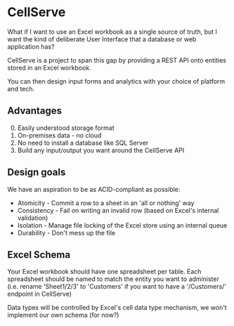 # CellServe

What if I want to use an Excel workbook as a single source of truth, but I want the kind of deliberate User Interface that a database or web application has?

CellServe is a project to span this gap by providing a REST API onto entities stored in an Excel workbook.

You can then design input forms and analytics with your choice of platform and tech.

## Advantages

 0. Easily understood storage format
 0. On-premises data - no cloud
 0. No need to install a database like SQL Server
 0. Build any input/output you want around the CellServe API
 
## Design goals

We have an aspiration to be as ACID-compliant as possible:

 + Atomicity - Commit a row to a sheet in an 'all or nothing' way
 + Consistency - Fail on writing an invalid row (based on Excel's internal validation)
 + Isolation - Manage file locking of the Excel store using an internal queue
 + Durability - Don't mess up the file
 
## Excel Schema

Your Excel workbook should have one spreadsheet per table. Each spreadsheet should be named to match the entity you want to administer (i.e. rename 'Sheet1/2/3' to 'Customers' if you want to have a '/Customers/' endpoint in CellServe)

Data types will be controlled by Excel's cell data type mechanism, we won't implement our own schema (for now?)
